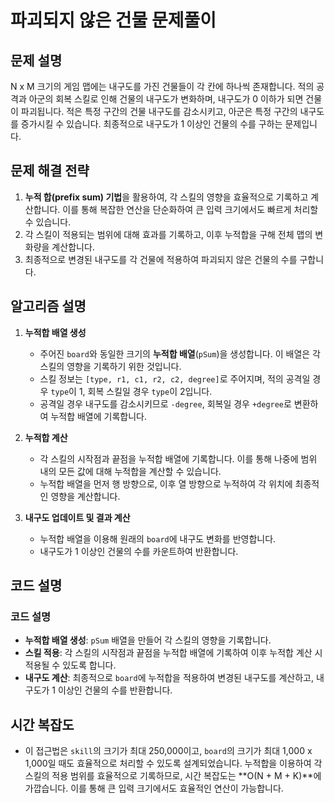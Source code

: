 # 파괴되지 않은 건물 문제풀이

## 문제 설명

N x M 크기의 게임 맵에는 내구도를 가진 건물들이 각 칸에 하나씩 존재합니다. 적의 공격과 아군의 회복 스킬로 인해 건물의 내구도가 변화하며, 내구도가 0 이하가 되면 건물이 파괴됩니다. 적은 특정 구간의 건물 내구도를 감소시키고, 아군은 특정 구간의 내구도를 증가시킬 수 있습니다. 최종적으로 내구도가 1 이상인 건물의 수를 구하는 문제입니다.

## 문제 해결 전략

1. **누적 합(prefix sum) 기법**을 활용하여, 각 스킬의 영향을 효율적으로 기록하고 계산합니다. 이를 통해 복잡한 연산을 단순화하여 큰 입력 크기에서도 빠르게 처리할 수 있습니다.
2. 각 스킬이 적용되는 범위에 대해 효과를 기록하고, 이후 누적합을 구해 전체 맵의 변화량을 계산합니다.
3. 최종적으로 변경된 내구도를 각 건물에 적용하여 파괴되지 않은 건물의 수를 구합니다.

## 알고리즘 설명

1. **누적합 배열 생성**
    - 주어진 `board`와 동일한 크기의 **누적합 배열**(`pSum`)을 생성합니다. 이 배열은 각 스킬의 영향을 기록하기 위한 것입니다.
    - 스킬 정보는 `[type, r1, c1, r2, c2, degree]`로 주어지며, 적의 공격일 경우 `type`이 1, 회복 스킬일 경우 `type`이 2입니다.
    - 공격일 경우 내구도를 감소시키므로 `-degree`, 회복일 경우 `+degree`로 변환하여 누적합 배열에 기록합니다.

2. **누적합 계산**
    - 각 스킬의 시작점과 끝점을 누적합 배열에 기록합니다. 이를 통해 나중에 범위 내의 모든 값에 대해 누적합을 계산할 수 있습니다.
    - 누적합 배열을 먼저 행 방향으로, 이후 열 방향으로 누적하여 각 위치에 최종적인 영향을 계산합니다.

3. **내구도 업데이트 및 결과 계산**
    - 누적합 배열을 이용해 원래의 `board`에 내구도 변화를 반영합니다.
    - 내구도가 1 이상인 건물의 수를 카운트하여 반환합니다.

## 코드 설명

### 코드 설명
- **누적합 배열 생성**: `pSum` 배열을 만들어 각 스킬의 영향을 기록합니다.
- **스킬 적용**: 각 스킬의 시작점과 끝점을 누적합 배열에 기록하여 이후 누적합 계산 시 적용될 수 있도록 합니다.
- **내구도 계산**: 최종적으로 `board`에 누적합을 적용하여 변경된 내구도를 계산하고, 내구도가 1 이상인 건물의 수를 반환합니다.

## 시간 복잡도
- 이 접근법은 `skill`의 크기가 최대 250,000이고, `board`의 크기가 최대 1,000 x 1,000일 때도 효율적으로 처리할 수 있도록 설계되었습니다. 누적합을 이용하여 각 스킬의 적용 범위를 효율적으로 기록하므로, 시간 복잡도는 **O(N + M + K)**에 가깝습니다. 이를 통해 큰 입력 크기에서도 효율적인 연산이 가능합니다.


